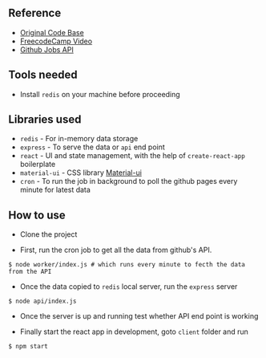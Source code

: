 ## Reference

- [Original Code Base](https://github.com/aj-4/100m-startup)
- [FreecodeCamp Video](https://www.youtube.com/watch?v=lauywdXKEXI)
- [Github Jobs API](https://jobs.github.com/positions.json)

## Tools needed

- Install `redis` on your machine before proceeding

## Libraries used

- `redis` - For in-memory data storage
- `express` - To serve the data or `api` end point
- `react` - UI and state management, with the help of `create-react-app` boilerplate
- `material-ui` - CSS library [Material-ui](https://material-ui.com/)
- `cron` - To run the job in background to poll the github pages every minute for latest data

## How to use

- Clone the project

- First, run the cron job to get all the data from github's API.
```
$ node worker/index.js # which runs every minute to fecth the data from the API
```

- Once the data copied to `redis` local server, run the `express` server
```
$ node api/index.js
```

- Once the server is up and running test whether API end point is working

- Finally start the react app in development, goto `client` folder and run
```
$ npm start
```